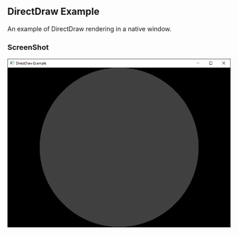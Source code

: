 ## DirectDraw Example

An example of DirectDraw rendering in a native window.

### ScreenShot
![DirectDraw Window](Window.png)
